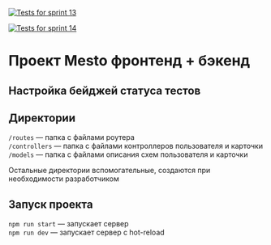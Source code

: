 [![Tests for sprint 13](https://github.com/artiquanta/express-mesto-gha/actions/workflows/tests-13-sprint.yml/badge.svg)](https://github.com/artiquanta/express-mesto-gha/actions/workflows/tests-13-sprint.yml) 

[![Tests for sprint 14](https://github.com/artiquanta/express-mesto-gha/actions/workflows/tests-14-sprint.yml/badge.svg)](https://github.com/artiquanta/express-mesto-gha/actions/workflows/tests-14-sprint.yml)
# Проект Mesto фронтенд + бэкенд



## Настройка бейджей статуса тестов


## Директории

`/routes` — папка с файлами роутера  
`/controllers` — папка с файлами контроллеров пользователя и карточки   
`/models` — папка с файлами описания схем пользователя и карточки  
  
Остальные директории вспомогательные, создаются при необходимости разработчиком

## Запуск проекта

`npm run start` — запускает сервер   
`npm run dev` — запускает сервер с hot-reload
